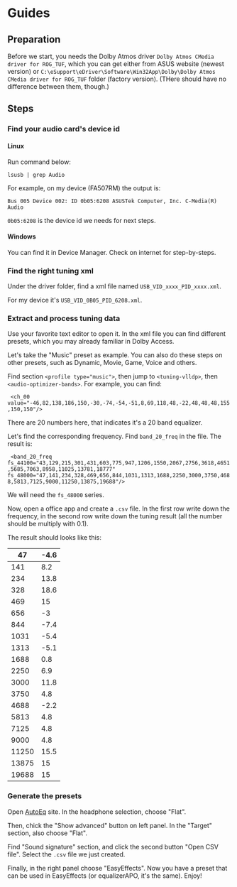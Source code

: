 # Guides

## Preparation

Before we start, you needs the Dolby Atmos driver `Dolby Atmos CMedia driver for ROG_TUF`, which you can get either from ASUS website (newest version) or `C:\eSupport\eDriver\Software\Win32App\Dolby\Dolby Atmos CMedia driver for ROG_TUF` folder (factory version). (THere should have no difference between them, though.)

## Steps

### Find your audio card's device id

#### Linux

Run command below:

`lsusb | grep Audio`

For example, on my device (FA507RM) the output is:

`Bus 005 Device 002: ID 0b05:6208 ASUSTek Computer, Inc. C-Media(R) Audio`

`0b05:6208` is the device id we needs for next steps.

#### Windows

You can find it in Device Manager. Check on internet for step-by-steps.

### Find the right tuning xml

Under the driver folder, find a xml file named `USB_VID_xxxx_PID_xxxx.xml`.

For my device it's `USB_VID_0B05_PID_6208.xml`.

### Extract and process tuning data

Use your favorite text editor to open it. In the xml file you can find different presets, which you may already familiar in Dolby Access.

Let's take the "Music" preset as example. You can also do these steps on other presets, such as Dynamic, Movie, Game, Voice and others.

Find section `<profile type="music">`, then jump to `<tuning-vlldp>`, then `<audio-optimizer-bands>`. For example, you can find:

` <ch_00 value="-46,82,138,186,150,-30,-74,-54,-51,8,69,118,48,-22,48,48,48,155,150,150"/>`

There are 20 numbers here, that indicates it's a 20 band equalizer.

Let's find the corresponding frequency. Find `band_20_freq` in the file. The result is:

` <band_20_freq fs_44100="43,129,215,301,431,603,775,947,1206,1550,2067,2756,3618,4651,5685,7063,8958,11025,13781,18777" fs_48000="47,141,234,328,469,656,844,1031,1313,1688,2250,3000,3750,4688,5813,7125,9000,11250,13875,19688"/>`

We will need the `fs_48000` series.

Now, open a office app and create a `.csv` file. In the first row write down the frequency, in the second row write down the tuning result (all the number should be multiply with 0.1).

The result should looks like this:

| 47    | -4.6 |
|-------|------|
| 141   | 8.2  |
| 234   | 13.8 |
| 328   | 18.6 |
| 469   | 15   |
| 656   | -3   |
| 844   | -7.4 |
| 1031  | -5.4 |
| 1313  | -5.1 |
| 1688  | 0.8  |
| 2250  | 6.9  |
| 3000  | 11.8 |
| 3750  | 4.8  |
| 4688  | -2.2 |
| 5813  | 4.8  |
| 7125  | 4.8  |
| 9000  | 4.8  |
| 11250 | 15.5 |
| 13875 | 15   |
| 19688 | 15   |

### Generate the presets

Open [AutoEq](https://autoeq.app) site. In the headphone selection, choose "Flat".

Then, chick the "Show advanced" button on left panel. In the "Target" section, also choose "Flat". 

Find "Sound signature" section, and click the second button "Open CSV file". Select the `.csv` file we just created.

Finally, in the right panel choose "EasyEffects". Now you have a preset that can be used in EasyEffects (or equalizerAPO, it's the same). Enjoy!